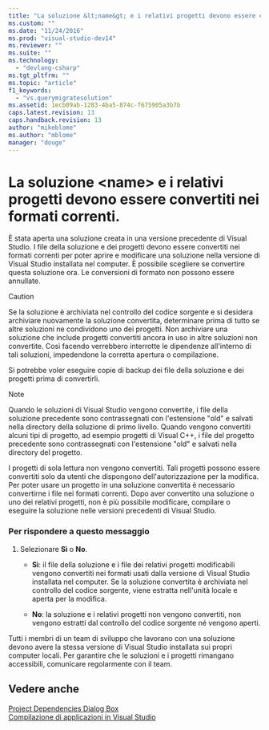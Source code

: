 ```yaml
---
title: "La soluzione &lt;name&gt; e i relativi progetti devono essere convertiti nei formati correnti. | Microsoft Docs"
ms.custom: ""
ms.date: "11/24/2016"
ms.prod: "visual-studio-dev14"
ms.reviewer: ""
ms.suite: ""
ms.technology: 
  - "devlang-csharp"
ms.tgt_pltfrm: ""
ms.topic: "article"
f1_keywords: 
  - "vs.querymigratesolution"
ms.assetid: 1ecb09ab-1283-4ba5-874c-f675905a3b7b
caps.latest.revision: 13
caps.handback.revision: 13
author: "mikeblome"
ms.author: "mblome"
manager: "douge"
---
```

# La soluzione &lt;name&gt; e i relativi progetti devono essere convertiti nei formati correnti.
È stata aperta una soluzione creata in una versione precedente di Visual Studio. I file della soluzione e dei progetti devono essere convertiti nei formati correnti per poter aprire e modificare una soluzione nella versione di Visual Studio installata nel computer. È possibile scegliere se convertire questa soluzione ora. Le conversioni di formato non possono essere annullate.  
  
> [!CAUTION]
>  Se la soluzione è archiviata nel controllo del codice sorgente e si desidera archiviare nuovamente la soluzione convertita, determinare prima di tutto se altre soluzioni ne condividono uno dei progetti. Non archiviare una soluzione che include progetti convertiti ancora in uso in altre soluzioni non convertite. Così facendo verrebbero interrotte le dipendenze all'interno di tali soluzioni, impedendone la corretta apertura o compilazione.  
  
 Si potrebbe voler eseguire copie di backup dei file della soluzione e dei progetti prima di convertirli.  
  
> [!NOTE]
>  Quando le soluzioni di Visual Studio vengono convertite, i file della soluzione precedente sono contrassegnati con l'estensione "old" e salvati nella directory della soluzione di primo livello. Quando vengono convertiti alcuni tipi di progetto, ad esempio progetti di Visual C\+\+, i file del progetto precedente sono contrassegnati con l'estensione "old" e salvati nella directory del progetto.  
  
 I progetti di sola lettura non vengono convertiti. Tali progetti possono essere convertiti solo da utenti che dispongono dell'autorizzazione per la modifica. Per poter usare un progetto in una soluzione convertita è necessario convertirne i file nei formati correnti. Dopo aver convertito una soluzione o uno dei relativi progetti, non è più possibile modificare, compilare o eseguire la soluzione nelle versioni precedenti di Visual Studio.  
  
### Per rispondere a questo messaggio  
  
1.  Selezionare **Sì** o **No**.  
  
    -   **Sì**: il file della soluzione e i file dei relativi progetti modificabili vengono convertiti nei formati usati dalla versione di Visual Studio installata nel computer. Se la soluzione convertita è archiviata nel controllo del codice sorgente, viene estratta nell'unità locale e aperta per la modifica.  
  
    -   **No**: la soluzione e i relativi progetti non vengono convertiti, non vengono estratti dal controllo del codice sorgente né vengono aperti.  
  
 Tutti i membri di un team di sviluppo che lavorano con una soluzione devono avere la stessa versione di Visual Studio installata sui propri computer locali. Per garantire che le soluzioni e i progetti rimangano accessibili, comunicare regolarmente con il team.  
  
## Vedere anche  
 [Project Dependencies Dialog Box](http://msdn.microsoft.com/it-it/d66e48c3-3722-40dd-99b4-53d93cac128e)   
 [Compilazione di applicazioni in Visual Studio](../ide/compiling-and-building-in-visual-studio.md)